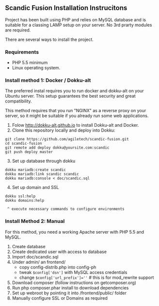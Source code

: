 ## Scandic Fusion Installation Instrucitons

Project has been built using PHP and relies on MySQL database and is suitable
for a classing LAMP setup on your server. No 3rd prarty modules are required.

There are several ways to install the project.

### Requirements

 - PHP 5.5 minimum
 - Linux operating system.

### Install method 1: Docker / Dokku-alt

The preferred instal requires you to run docker and dokku-alt on your Ubuntu
server. This setup guarantees the best security and great compatibility.

This method requires that you run "NGINX" as a reverse proxy on your server,
so it might be suitable if you already run some web applications.

1. Folow http://dokku-alt.github.io to install Dokku-alt and Docker.
2. Clone this repository locally and deploy into Dokku:

```
git clone https://github.com/agiletech/scandic-fusion.git
cd scandic-fusion
git remote add deploy dokku@yoursite.com:scandic
git push deploy master
```

3. Set up database through dokku

```
dokku mariadb:create scandic
dokku mariadb:link scandic scandic
dokku mariadb:console < doc/scandic.sql
```

4. Set up domain and SSL

```
dokku ssl:help
dokku domains:help

 ^ execute necessary commands to configure environments
```

### Install Method 2: Manual

For this method, you need a working Apache server with PHP 5.5 and MySQL.

1. Create database
2. Create dedicated user with access to database
3. Import doc/scandic.sql
4. Under admin/ an frontend/     
    * copy config-distrib.php into config-ph
    * tweak `$config['dsn']` with MySQL access credentials
    * change `$config['url_prefix']=''` # this is for mod_rewrite support    
5. Download composer (follow instructions on getcomposer.org)
6. Run php composer.phar install to download dependencies
7. Set up webroot by pointing it into /frontend/public/ folder
8. Manually configure SSL or Domains as required
